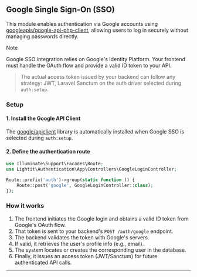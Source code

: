 ## Google Single Sign-On (SSO)

This module enables authentication via Google accounts using [googleapis/google-api-php-client](https://github.com/googleapis/google-api-php-client), allowing users to log in securely without managing passwords directly.

> [!NOTE]
> Google SSO integration relies on Google's Identity Platform. Your frontend must handle the OAuth flow and provide a valid ID token to your API.

> The actual access token issued by your backend can follow any strategy: JWT, Laravel Sanctum on the auth driver selected during `auth:setup`.

### Setup

#### 1. Install the Google API Client

The [google/apiclient](https://github.com/googleapis/google-api-php-client) library is automatically installed when Google SSO is selected during `auth:setup`.

#### 2. Define the authentication route

```php
use Illuminate\Support\Facades\Route;
use Lightit\Authentication\App\Controllers\GoogleLoginController;

Route::prefix('auth')->group(static function () {
    Route::post('google', GoogleLoginController::class);
});
```

### How it works

1. The frontend initiates the Google login and obtains a valid ID token from Google's OAuth flow.
2. That token is sent to your backend's `POST /auth/google` endpoint.
3. The backend validates the token with Google's servers.
4. If valid, it retrieves the user's profile info (e.g., email).
5. The system locates or creates the corresponding user in the database.
6. Finally, it issues an access token (JWT/Sanctum) for future authenticated API calls.

---
